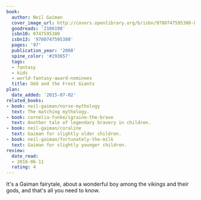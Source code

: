 ```yaml
---
book:
  author: Neil Gaiman
  cover_image_url: http://covers.openlibrary.org/b/isbn/9780747595380-L.jpg
  goodreads: '2108198'
  isbn10: 0747595380
  isbn13: '9780747595380'
  pages: '97'
  publication_year: '2008'
  spine_color: '#293657'
  tags:
  - fantasy
  - kids
  - world-fantasy-award-nominees
  title: Odd and the Frost Giants
plan:
  date_added: '2015-07-02'
related_books:
- book: neil-gaiman/norse-mythology
  text: The matching mythology.
- book: cornelia-funke/igraine-the-brave
  text: Another tale of legendary bravery in children.
- book: neil-gaiman/coraline
  text: Gaiman for slightly older children.
- book: neil-gaiman/fortunately-the-milk
  text: Gaiman for slightly younger children.
review:
  date_read:
  - 2016-06-11
  rating: 4
---
```


It's a Gaiman fairytale, about a wonderful boy among the vikings and their gods, and that's all you need to know.
